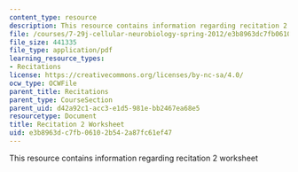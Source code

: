 ```yaml
---
content_type: resource
description: This resource contains information regarding recitation 2 worksheet
file: /courses/7-29j-cellular-neurobiology-spring-2012/e3b8963dc7fb06102b542a87fc61ef47_MIT7_29JS12_Recitation2.pdf
file_size: 441335
file_type: application/pdf
learning_resource_types:
- Recitations
license: https://creativecommons.org/licenses/by-nc-sa/4.0/
ocw_type: OCWFile
parent_title: Recitations
parent_type: CourseSection
parent_uid: d42a92c1-acc3-e1d5-981e-bb2467ea68e5
resourcetype: Document
title: Recitation 2 Worksheet
uid: e3b8963d-c7fb-0610-2b54-2a87fc61ef47
---
```

This resource contains information regarding recitation 2 worksheet